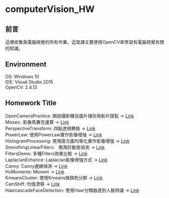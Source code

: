 # computerVision_HW

## 前言
這裡收集我電腦視覺的所有作業，這堂課主要使用OpenCV來學習有電腦視覺有關的知識。

## Environment

OS: Windows 10<br>
IDE: Visual Studio 2015<br>
OpenCV: 2.4.13<br>

## Homework Title

OpenCameraPractice:       開啟攝影機及圖片儲存與影片錄製 -> [Link](https://github.com/paul90539/computerVision_HW/tree/master/OpenCameraPractice)
<br>
Mosaic:                   影像馬賽克運算 -> [Link](https://github.com/paul90539/computerVision_HW/tree/master/Mosaic)
<br>
PerspectiveTransform:     四點透視轉換 -> [Link](https://github.com/paul90539/computerVision_HW/tree/master/PerspectiveTransform)
<br>
PowerLaw:                 使用PowerLaw實作影像增強 -> [Link](https://github.com/paul90539/computerVision_HW/tree/master/ImageEnhancement/PowerLaw)
<br>
HistogramProcessing:      使用直方圖均等化實作影像增強 -> [Link](https://github.com/paul90539/computerVision_HW/tree/master/ImageEnhancement/HistogramProcessing)
<br>
SmoothingLinearFilters:   應用於動態偵測 -> [Link](https://github.com/paul90539/computerVision_HW/tree/master/SmoothingLinearFilters)
<br>
FiltersDemo:              多種Filters效果比較 -> [Link](https://github.com/paul90539/computerVision_HW/tree/master/Filters/FiltersDemo)
<br>
LaplacianEnhance:         Laplacian影像增強方式 -> [Link](https://github.com/paul90539/computerVision_HW/tree/master/Filters/LaplacianEnhance)
<br>
Canny:                    Canny邊緣偵測 -> [Link](https://github.com/paul90539/computerVision_HW/tree/master/Canny)
<br>
HuMoments:                Monent -> [Link](https://github.com/paul90539/computerVision_HW/tree/master/HuMoments)
<br>
KmeansCluster:            使用Kmeans做顏色分群 -> [Link](https://github.com/paul90539/computerVision_HW/tree/master/KmeansCluster)
<br>
CamShift:                 均值漂移 -> [Link](https://github.com/paul90539/computerVision_HW/tree/master/CamShift)
<br>
HaarcascadeFaceDetection: 使用Haar分類器達到人臉辨識 -> [Link](https://github.com/paul90539/computerVision_HW/tree/master/HaarcascadeFaceDetection) 
<br>

